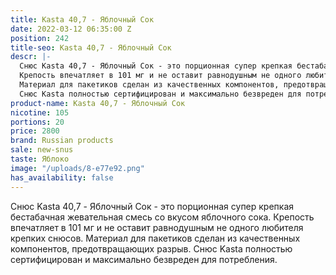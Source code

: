 ```yaml
---
title: Kasta 40,7 - Яблочный Сок
date: 2022-03-12 06:35:00 Z
position: 242
title-seo: Kasta 40,7 - Яблочный Сок
descr: |-
  Снюс Kasta 40,7 - Яблочный Сок - это порционная супер крепкая бестабачная жевательная смесь со вкусом яблочного сока.
  Крепость впечатляет в 101 мг и не оставит равнодушным не одного любителя крепких снюсов.
  Материал для пакетиков сделан из качественных компонентов, предотвращающих разрыв.
  Снюс Kasta полностью сертифицирован и максимально безвреден для потребления.
product-name: Kasta 40,7 - Яблочный Сок
nicotine: 105
portions: 20
price: 2800
brand: Russian products
sale: new-snus
taste: Яблоко
image: "/uploads/8-e77e92.png"
has_availability: false
---
```


Снюс Kasta 40,7 - Яблочный Сок - это порционная супер крепкая бестабачная жевательная смесь со вкусом яблочного сока.
Крепость впечатляет в 101 мг и не оставит равнодушным не одного любителя крепких снюсов.
Материал для пакетиков сделан из качественных компонентов, предотвращающих разрыв.
Снюс Kasta полностью сертифицирован и максимально безвреден для потребления.